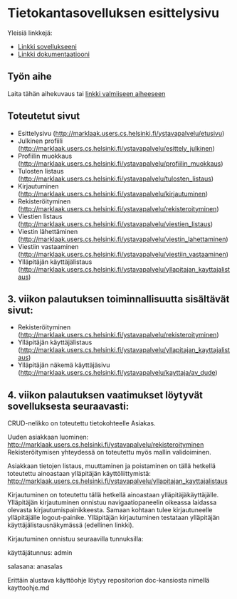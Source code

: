 # Tietokantasovelluksen esittelysivu

Yleisiä linkkejä:

* [Linkki sovellukseeni](https://marklaak.users.cs.helsinki.fi/ystavapalvelu)
* [Linkki dokumentaatiooni](https://www.github.com/koodikettu/Ystavapalvelu/blob/master/doc/Dokumentaatio.pdf)

## Työn aihe

Laita tähän aihekuvaus tai [linkki valmiiseen aiheeseen](http://advancedkittenry.github.io/suunnittelu_ja_tyoymparisto/aiheet/Ystavanvalityspalvelu.html) 

## Toteutetut sivut

* Esittelysivu (http://marklaak.users.cs.helsinki.fi/ystavapalvelu/etusivu)
* Julkinen profiili (http://marklaak.users.cs.helsinki.fi/ystavapalvelu/esittely_julkinen)
* Profiilin muokkaus (http://marklaak.users.cs.helsinki.fi/ystavapalvelu/profiilin_muokkaus)
* Tulosten listaus (http://marklaak.users.cs.helsinki.fi/ystavapalvelu/tulosten_listaus)
* Kirjautuminen (http://marklaak.users.cs.helsinki.fi/ystavapalvelu/kirjautuminen)
* Rekisteröityminen (http://marklaak.users.cs.helsinki.fi/ystavapalvelu/rekisteroityminen)
* Viestien listaus (http://marklaak.users.cs.helsinki.fi/ystavapalvelu/viestien_listaus)
* Viestin lähettäminen (http://marklaak.users.cs.helsinki.fi/ystavapalvelu/viestin_lahettaminen)
* Viestiin vastaaminen (http://marklaak.users.cs.helsinki.fi/ystavapalvelu/viestiin_vastaaminen)
* Ylläpitäjän käyttäjälistaus (http://marklaak.users.cs.helsinki.fi/ystavapalvelu/yllapitajan_kayttajalistaus)

## 3. viikon palautuksen toiminnallisuutta sisältävät sivut:
* Rekisteröityminen (http://marklaak.users.cs.helsinki.fi/ystavapalvelu/rekisteroityminen)
* Ylläpitäjän käyttäjälistaus (http://marklaak.users.cs.helsinki.fi/ystavapalvelu/yllapitajan_kayttajalistaus)
* Ylläpitäjän näkemä käyttäjäsivu (http://marklaak.users.cs.helsinki.fi/ystavapalvelu/kayttaja/av_dude)

## 4. viikon palautuksen vaatimukset löytyvät sovelluksesta seuraavasti:
CRUD-nelikko on toteutettu tietokohteelle Asiakas.

Uuden asiakkaan luominen:
http://marklaak.users.cs.helsinki.fi/ystavapalvelu/rekisteroityminen
Rekisteröitymisen yhteydessä on toteutettu myös mallin validoiminen.

Asiakkaan tietojen listaus, muuttaminen ja poistaminen on tällä hetkellä toteutettu ainoastaan ylläpitäjän käyttöliittymistä:
http://marklaak.users.cs.helsinki.fi/ystavapalvelu/yllapitajan_kayttajalistaus

Kirjautuminen on toteutettu tällä hetkellä ainoastaan ylläpitäjäkäyttäjälle.
Ylläpitäjän kirjautuminen onnistuu navigaatiopaneelin oikeassa laidassa olevasta kirjautumispainikkeesta. Samaan kohtaan tulee kirjautuneelle ylläpitäjälle logout-painike. Ylläpitäjän kirjautuminen testataan ylläpitäjän käyttäjälistausnäkymässä (edellinen linkki).

Kirjautuminen onnistuu seuraavilla tunnuksilla:

käyttäjätunnus: admin

salasana: anasalas


Erittäin alustava käyttöohje löytyy repositorion doc-kansiosta nimellä kayttoohje.md 
